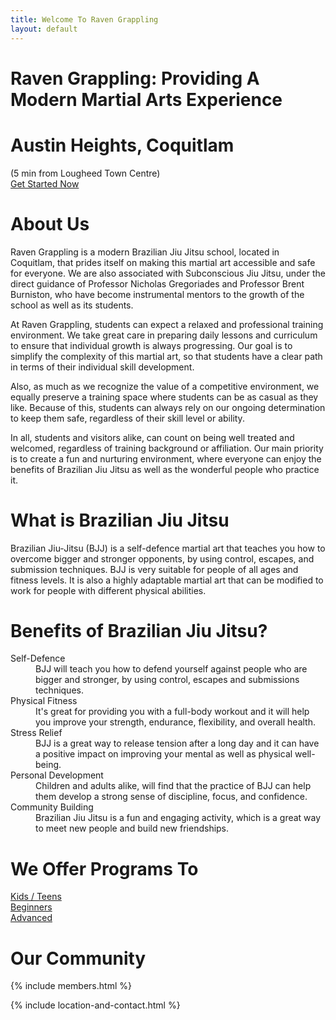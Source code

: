 ```yaml
---
title: Welcome To Raven Grappling
layout: default
---
```


<div class="container-fluid rg-landing-raven">
  <div class="container">
    <h1 class="display-3 fw-bold rg-welcome">Raven Grappling: Providing A Modern Martial Arts Experience</h1>
    <h1 class="display-5 fw-bold mb-1 rg-welcome"> Austin Heights, Coquitlam</h1>
    <div class="fs-5 fw-bold mb-5 rg-welcome">(5 min from Lougheed Town Centre)</div>
    <a href="/memberships" class="rg-button">Get Started Now</a>
  </div>  
</div>

<div class= "container py-5 px-4 p-lg-5 rg-subconscious-logo-bg">
  <h1 class="text-center fw-bold">
    About Us
  </h1>

  <p>
    Raven Grappling is a modern Brazilian Jiu Jitsu school, located in Coquitlam, that prides itself on making this martial art accessible and safe for everyone. We are also associated with Subconscious Jiu Jitsu, under the direct guidance of Professor Nicholas Gregoriades and Professor Brent Burniston, who have become instrumental mentors to the growth of the school as well as its students.
  </p>
  <p>
    At Raven Grappling, students can expect a relaxed and professional training environment. We take great care in preparing daily lessons and curriculum to ensure that individual growth is always progressing. Our goal is to simplify the complexity of this martial art, so that students have a clear path in terms of their individual skill development.
  </p>
  <p>
    Also, as much as we recognize the value of a competitive environment, we equally preserve a training space where students can be as casual as they like. Because of this, students can always rely on our ongoing determination to keep them safe, regardless of their skill level or ability.
  </p>
  <p>
    In all, students and visitors alike, can count on being well treated and welcomed, regardless of training background or affiliation. Our main priority is to create a fun and nurturing environment, where everyone can enjoy the benefits of Brazilian Jiu Jitsu as well as the wonderful people who practice it.
  </p>
</div>

<div class="container py-5 px-4 p-lg-4">
  <h1 class="text-center fw-bold">What is Brazilian Jiu Jitsu</h1>
  <p>
    Brazilian Jiu-Jitsu (BJJ) is a self-defence martial art that teaches you how to overcome bigger and stronger opponents, by using control, escapes, and submission techniques. BJJ is very suitable for people of all ages and fitness levels. It is also a highly adaptable martial art that can be modified to work for people with different physical abilities.
  </p>
</div>

<div class="container py-5 px-4 p-lg-4 rg-container-bg">
  <h1 class="text-center fw-bold">Benefits of Brazilian Jiu Jitsu?</h1>

  <dl>
    <dt>
      Self-Defence
    </dt>
    <dd>
      BJJ will teach you how to defend yourself against people who are bigger and stronger, by using control, escapes and submissions techniques.
    </dd>
    <dt>
      Physical Fitness
    </dt>
    <dd>
      It's great for providing you with a full-body workout and it will help you improve your strength, endurance, flexibility, and overall health.
    </dd>
    <dt>
      Stress Relief
    </dt>
    <dd>
      BJJ is a great way to release tension after a long day and it can have a positive impact on improving your mental as well as physical well-being.
    </dd>
    <dt>
      Personal Development
    </dt>
    <dd>
      Children and adults alike, will find that the practice of BJJ can help them develop a strong sense of discipline, focus, and confidence.
    </dd>
    <dt>
      Community Building
    </dt>
    <dd>
      Brazilian Jiu Jitsu is a fun and engaging activity, which is a great way to meet new people and build new friendships.
    </dd>
  </dl>
</div>

<div class="container py-5 px-4 p-lg-4">
  <h1 class="text-center fw-bold">We Offer Programs To</h1>
  <div class="rg-image-buttons">
    <a href="/kids-teens">
      <div class="rg-image-button-kids"></div>
      <span>Kids / Teens</span>
    </a>
    <a href="/beginners">
      <div class="rg-image-button-beginners"></div>
      <span>Beginners</span>
    </a>
    <a href="/advanced">
      <div class="rg-image-button-advanced"></div>
      <span>Advanced</span>
    </a>
  </div>
</div>

<div class="container py-5 px-4 p-lg-4 rg-container-bg">
  <h1 class="text-center">
    Our Community
  </h1>

  {% include members.html %}

  {% include location-and-contact.html %}
</div>
